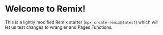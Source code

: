 # Welcome to Remix!

This is a lightly modified Remix starter (`npx create-remix@latest`) which will let us test changes to wrangler and Pages Functions.
